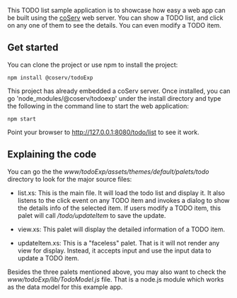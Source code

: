 This TODO list sample application is to showcase how easy a web app can be built using the [coServ](https://github.com/benlue/coServ) web server. You can show a TODO list, and click on any one of them to see the details. You can even modify a TODO item.

## Get started
You can clone the project or use npm to install the project:

    npm install @coserv/todoExp

This project has already embedded a coServ server. Once installed, you can go 'node_modules/@coserv/todoexp' under the install directory and type the following in the command line to start the web application:

    npm start

Point your browser to http://127.0.0.1:8080/todo/list to see it work.

## Explaining the code
You can go the the _www/todoExp/assets/themes/default/palets/todo_ directory to look for the major source files:

* list.xs: This is the main file. It will load the todo list and display it. It also listens to the click event on any TODO item and invokes a dialog to show the details info of the selected item. If users modify a TODO item, this palet will call _/todo/updateItem_ to save the update.

* view.xs: This palet will display the detailed information of a TODO item.

* updateItem.xs: This is a "faceless" palet. That is it will not render any view for display. Instead, it accepts input and use the input data to update a TODO item.

Besides the three palets mentioned above, you may also want to check the _www/todoExp/lib/TodoModel.js_ file. That is a node.js module which works as the data model for this example app.